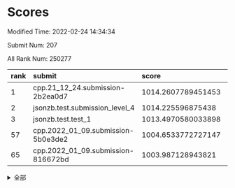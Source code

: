 # Scores

Modified Time: 2022-02-24 14:34:34

Submit Num: 207

All Rank Num: 250277

| rank |               submit               |       score        |       sigma        | pk_num |
| :--- | :--------------------------------- | :----------------- | :----------------- | :----- |
| 1    | cpp.21_12_24.submission-2b2ea0d7   | 1014.2607789451453 | 0.8153178314052675 | 4837   |
| 2    | jsonzb.test.submission_level_4     | 1014.225596875438  | 0.8204592225501051 | 4836   |
| 3    | jsonzb.test.test_1                 | 1013.4970580033898 | 0.7996559761277214 | 4831   |
| 57   | cpp.2022_01_09.submission-5b0e3de2 | 1004.6533772727147 | 0.7135204832259108 | 4837   |
| 65   | cpp.2022_01_09.submission-816672bd | 1003.987128943821  | 0.7149630768304076 | 4837   |


<details>
<summary>全部</summary>

| rank |                 submit                 |       score        |       sigma        | pk_num |
| :--- | :------------------------------------- | :----------------- | :----------------- | :----- |
| 1    | cpp.21_12_24.submission-2b2ea0d7       | 1014.2607789451453 | 0.8153178314052675 | 4837   |
| 2    | jsonzb.test.submission_level_4         | 1014.225596875438  | 0.8204592225501051 | 4836   |
| 3    | jsonzb.test.test_1                     | 1013.4970580033898 | 0.7996559761277214 | 4831   |
| 4    | gobigger.level_3.submission_level_3_41 | 1011.3730359772991 | 0.7684405047987415 | 4841   |
| 5    | gobigger.level_3.submission_level_3_39 | 1011.3571727255328 | 0.7733805904914618 | 4833   |
| 6    | gobigger.level_3.submission_level_3_25 | 1011.3279406748345 | 0.7860561981750297 | 4834   |
| 7    | gobigger.level_3.submission_level_3_32 | 1011.2341674044737 | 0.7718855212923024 | 4830   |
| 8    | gobigger.level_3.submission_level_3_1  | 1011.2075598035883 | 0.760581655536027  | 4841   |
| 9    | gobigger.level_3.submission_level_3_33 | 1011.206397783471  | 0.7595618026879607 | 4835   |
| 10   | gobigger.level_3.submission_level_3_42 | 1010.8631220555253 | 0.7662184996383514 | 4835   |
| 11   | gobigger.level_3.submission_level_3_45 | 1010.8523240936632 | 0.7548766882385368 | 4831   |
| 12   | gobigger.level_3.submission_level_3_3  | 1010.7372401164342 | 0.7674276797859984 | 4835   |
| 13   | gobigger.level_3.submission_level_3_30 | 1010.6235745901333 | 0.7516680276195477 | 4837   |
| 14   | gobigger.level_3.submission_level_3_36 | 1010.575327168676  | 0.766801817301578  | 4836   |
| 15   | gobigger.level_3.submission_level_3_11 | 1010.5545285379098 | 0.7801597509679942 | 4838   |
| 16   | gobigger.level_3.submission_level_3_28 | 1010.5132823399078 | 0.7623384496623317 | 4831   |
| 17   | gobigger.level_3.submission_level_3_2  | 1010.5085156200277 | 0.763790679810625  | 4834   |
| 18   | gobigger.level_3.submission_level_3_7  | 1010.4990171653785 | 0.7540524013557692 | 4841   |
| 19   | gobigger.level_3.submission_level_3_20 | 1010.4781741789143 | 0.7443835432642344 | 4839   |
| 20   | gobigger.level_3.submission_level_3_15 | 1010.4232079362148 | 0.7682348452007166 | 4837   |
| 21   | gobigger.level_3.submission_level_3_37 | 1010.2883887605706 | 0.7627793171479373 | 4833   |
| 22   | gobigger.level_3.submission_level_3_21 | 1010.1990057623607 | 0.755304904755469  | 4840   |
| 23   | gobigger.level_3.submission_level_3_27 | 1010.0868105550558 | 0.751272982680885  | 4840   |
| 24   | gobigger.level_3.submission_level_3_16 | 1010.0519551984714 | 0.7724722944767864 | 4837   |
| 25   | gobigger.level_3.submission_level_3_26 | 1010.0086478934678 | 0.7826037521218286 | 4833   |
| 26   | gobigger.level_3.submission_level_3_38 | 1009.9581360392854 | 0.7620953410107327 | 4831   |
| 27   | gobigger.level_3.submission_level_3_17 | 1009.9365968111362 | 0.7559689045045598 | 4838   |
| 28   | gobigger.level_3.submission_level_3_18 | 1009.9359434530046 | 0.7598954237945829 | 4838   |
| 29   | gobigger.level_3.submission_level_3_6  | 1009.9000359492593 | 0.7478690388508719 | 4841   |
| 30   | gobigger.level_3.submission_level_3_43 | 1009.8328642200689 | 0.7433469048238304 | 4838   |
| 31   | gobigger.level_3.submission_level_3_13 | 1009.7893036387112 | 0.7451270925286949 | 4838   |
| 32   | gobigger.level_3.submission_level_3_23 | 1009.669636216891  | 0.752074731075382  | 4835   |
| 33   | gobigger.level_3.submission_level_3_9  | 1009.6315023948058 | 0.752719458152377  | 4834   |
| 34   | gobigger.level_3.submission_level_3_49 | 1009.6118072497475 | 0.7413422003501285 | 4833   |
| 35   | gobigger.level_3.submission_level_3_46 | 1009.6112145574272 | 0.7565404579627291 | 4838   |
| 36   | gobigger.level_3.submission_level_3_10 | 1009.5790462495462 | 0.7455227100059814 | 4834   |
| 37   | gobigger.level_3.submission_level_3_35 | 1009.5436575999121 | 0.7679719467927474 | 4840   |
| 38   | gobigger.level_3.submission_level_3_12 | 1009.4369669434604 | 0.7598575279446855 | 4835   |
| 39   | gobigger.level_3.submission_level_3_24 | 1009.4341862514401 | 0.7654233246749703 | 4838   |
| 40   | gobigger.level_3.submission_level_3_48 | 1009.4023606984026 | 0.7694672738562472 | 4833   |
| 41   | gobigger.level_3.submission_level_3_8  | 1009.3362734807964 | 0.7506709830520586 | 4835   |
| 42   | gobigger.level_3.submission_level_3_34 | 1009.2574447641966 | 0.755254065322892  | 4837   |
| 43   | gobigger.level_3.submission_level_3_14 | 1009.2398950731407 | 0.7423819948223669 | 4838   |
| 44   | gobigger.level_3.submission_level_3_40 | 1009.2186133764144 | 0.7416859759603602 | 4838   |
| 45   | gobigger.level_3.submission_level_3_47 | 1009.2101529959025 | 0.7497713448587158 | 4840   |
| 46   | gobigger.level_3.submission_level_3_0  | 1009.0911072016024 | 0.7411171104491    | 4832   |
| 47   | gobigger.level_3.submission_level_3_31 | 1009.0400820832466 | 0.7527943044227959 | 4837   |
| 48   | gobigger.level_3.submission_level_3_19 | 1008.9392055632823 | 0.7567297943172663 | 4838   |
| 49   | gobigger.level_3.submission_level_3_29 | 1008.7491828906562 | 0.7477674248403227 | 4835   |
| 50   | gobigger.level_3.submission_level_3_22 | 1008.5645019464323 | 0.7497788738682288 | 4836   |
| 51   | gobigger.level_3.submission_level_3_5  | 1008.3648756102556 | 0.7458496085508608 | 4837   |
| 52   | gobigger.level_3.submission_level_3_4  | 1008.3545949937924 | 0.7561304821209336 | 4836   |
| 53   | gobigger.level_3.submission_level_3_44 | 1008.3116679210239 | 0.7217866125266397 | 4838   |
| 54   | gobigger.level_1.submission_level_1_29 | 1006.1200825557383 | 0.7181026709696839 | 4833   |
| 55   | gobigger.level_1.submission_level_1_34 | 1004.8799780372552 | 0.7017899880964875 | 4830   |
| 56   | gobigger.level_1.submission_level_1_39 | 1004.7947472443435 | 0.7374891960735873 | 4835   |
| 57   | cpp.2022_01_09.submission-5b0e3de2     | 1004.6533772727147 | 0.7135204832259108 | 4837   |
| 58   | gobigger.level_1.submission_level_1_16 | 1004.602787831238  | 0.7174300233704175 | 4835   |
| 59   | gobigger.level_1.submission_level_1_23 | 1004.4220414249585 | 0.7209827585898622 | 4839   |
| 60   | gobigger.level_1.submission_level_1_18 | 1004.233655809665  | 0.72630798509643   | 4838   |
| 61   | gobigger.level_1.submission_level_1_27 | 1004.1795514698782 | 0.713198359257057  | 4833   |
| 62   | gobigger.level_1.submission_level_1_12 | 1004.1330641361686 | 0.718125791722941  | 4841   |
| 63   | gobigger.level_1.submission_level_1_1  | 1004.0812286545276 | 0.7253928621702666 | 4839   |
| 64   | gobigger.level_1.submission_level_1_28 | 1003.9887652671777 | 0.7231858474014102 | 4836   |
| 65   | cpp.2022_01_09.submission-816672bd     | 1003.987128943821  | 0.7149630768304076 | 4837   |
| 66   | gobigger.level_1.submission_level_1_14 | 1003.9124801376288 | 0.7137042412645975 | 4835   |
| 67   | gobigger.level_1.submission_level_1_17 | 1003.8869327522066 | 0.7130106704711979 | 4836   |
| 68   | gobigger.level_1.submission_level_1_2  | 1003.8827510988086 | 0.7195421132553981 | 4840   |
| 69   | gobigger.level_1.submission_level_1_48 | 1003.8691179316162 | 0.7182970028561855 | 4838   |
| 70   | gobigger.level_1.submission_level_1_0  | 1003.8477685633126 | 0.7073347391487438 | 4833   |
| 71   | gobigger.level_1.submission_level_1_44 | 1003.8340519398371 | 0.7344785388595145 | 4837   |
| 72   | gobigger.level_1.submission_level_1_26 | 1003.8053498073721 | 0.7201586072833175 | 4839   |
| 73   | gobigger.level_1.submission_level_1_46 | 1003.7145956149326 | 0.7168301797998584 | 4837   |
| 74   | gobigger.level_1.submission_level_1_13 | 1003.6811502175069 | 0.7298545955036451 | 4838   |
| 75   | gobigger.level_1.submission_level_1_4  | 1003.643369441205  | 0.7127378453456632 | 4833   |
| 76   | gobigger.level_1.submission_level_1_35 | 1003.6189651931378 | 0.7110539102399696 | 4837   |
| 77   | gobigger.level_1.submission_level_1_6  | 1003.5713484865571 | 0.7099004582003563 | 4837   |
| 78   | gobigger.level_1.submission_level_1_36 | 1003.5392751430152 | 0.7067875183132445 | 4837   |
| 79   | gobigger.level_1.submission_level_1_49 | 1003.4343045617743 | 0.7200967506726426 | 4842   |
| 80   | gobigger.level_1.submission_level_1_31 | 1003.3697172486941 | 0.7194582414288965 | 4830   |
| 81   | gobigger.level_1.submission_level_1_11 | 1003.3644174212436 | 0.7248778391953841 | 4835   |
| 82   | gobigger.level_1.submission_level_1_8  | 1003.2366918051619 | 0.7138074032927487 | 4836   |
| 83   | gobigger.level_1.submission_level_1_10 | 1003.2038256031183 | 0.7077683086130904 | 4836   |
| 84   | gobigger.level_1.submission_level_1_42 | 1003.004985603945  | 0.7267921834369381 | 4843   |
| 85   | gobigger.level_1.submission_level_1_3  | 1002.9591660359212 | 0.7133548402527102 | 4840   |
| 86   | gobigger.level_1.submission_level_1_47 | 1002.9452269131834 | 0.713850344343024  | 4838   |
| 87   | gobigger.level_1.submission_level_1_41 | 1002.9094289877082 | 0.7135566895239688 | 4838   |
| 88   | gobigger.level_1.submission_level_1_15 | 1002.8664137053617 | 0.7056276412007008 | 4836   |
| 89   | gobigger.level_1.submission_level_1_45 | 1002.7904260939295 | 0.7199723683605803 | 4838   |
| 90   | gobigger.level_1.submission_level_1_32 | 1002.7322511011848 | 0.7162193169912832 | 4833   |
| 91   | gobigger.level_1.submission_level_1_33 | 1002.5811983077612 | 0.7247865060956938 | 4830   |
| 92   | gobigger.level_1.submission_level_1_25 | 1002.5669346672248 | 0.7119510738756547 | 4835   |
| 93   | gobigger.level_1.submission_level_1_21 | 1002.4932110880293 | 0.7233802646973576 | 4836   |
| 94   | gobigger.level_1.submission_level_1_22 | 1002.4746241247782 | 0.7100999168392343 | 4836   |
| 95   | gobigger.level_1.submission_level_1_24 | 1002.3743508798102 | 0.7124403556675203 | 4840   |
| 96   | gobigger.level_1.submission_level_1_40 | 1002.3709200169784 | 0.7111385893442566 | 4832   |
| 97   | gobigger.level_1.submission_level_1_38 | 1002.3058206807233 | 0.7065672482697561 | 4838   |
| 98   | gobigger.level_1.submission_level_1_43 | 1002.18612474091   | 0.7153197977470673 | 4836   |
| 99   | gobigger.level_1.submission_level_1_7  | 1002.1016966549552 | 0.703013251626399  | 4837   |
| 100  | gobigger.level_1.submission_level_1_19 | 1002.0384447788869 | 0.7121452703179166 | 4838   |
| 101  | gobigger.level_1.submission_level_1_20 | 1002.0215733070972 | 0.7185736037209046 | 4839   |
| 102  | gobigger.level_1.submission_level_1_5  | 1001.9281223803431 | 0.7117164127122867 | 4832   |
| 103  | gobigger.level_1.submission_level_1_30 | 1001.9275687789195 | 0.7139711974736442 | 4837   |
| 104  | gobigger.level_1.submission_level_1_37 | 1001.5531121414432 | 0.7166780995072678 | 4833   |
| 105  | gobigger.level_1.submission_level_1_9  | 1000.963295107672  | 0.710839483056874  | 4835   |
| 106  | gobigger.random.submission_random_3    | 997.8303608359864  | 0.7044706065339303 | 4836   |
| 107  | gobigger.random.submission_random_39   | 997.6307941192624  | 0.7229817462919174 | 4834   |
| 108  | gobigger.random.submission_random_42   | 996.8678099270014  | 0.7050537141260452 | 4838   |
| 109  | gobigger.random.submission_random_0    | 996.8573254153977  | 0.7077776805845323 | 4838   |
| 110  | gobigger.random.submission_random_41   | 996.8228878328587  | 0.7116983641164507 | 4834   |
| 111  | gobigger.random.submission_random_43   | 996.7646385836725  | 0.701011311033546  | 4837   |
| 112  | gobigger.random.submission_random_30   | 996.6872736005517  | 0.7165007804363525 | 4838   |
| 113  | gobigger.random.submission_random_36   | 996.6760926202622  | 0.7056334575198104 | 4840   |
| 114  | gobigger.random.submission_random_6    | 996.6538500891679  | 0.7057421302224401 | 4838   |
| 115  | gobigger.random.submission_random_24   | 996.6280038149908  | 0.6998347255409602 | 4836   |
| 116  | gobigger.random.submission_random_25   | 996.5997591527702  | 0.7189449195658886 | 4834   |
| 117  | gobigger.random.submission_random_12   | 996.5815544879034  | 0.7125512079518201 | 4837   |
| 118  | gobigger.random.submission_random_44   | 996.4428362060564  | 0.7074411548870456 | 4836   |
| 119  | gobigger.random.submission_random_9    | 996.4039976019444  | 0.7005131151987182 | 4836   |
| 120  | gobigger.random.submission_random_33   | 996.3803484531763  | 0.710563626821614  | 4833   |
| 121  | gobigger.random.submission_random_20   | 996.3749400464362  | 0.6955029517969399 | 4837   |
| 122  | gobigger.random.submission_random_37   | 996.2353444211525  | 0.7107805914109296 | 4834   |
| 123  | gobigger.random.submission_random_35   | 996.2241355948416  | 0.7021777192456481 | 4836   |
| 124  | gobigger.random.submission_random_18   | 996.2158083008685  | 0.6977230943787985 | 4838   |
| 125  | gobigger.random.submission_random_5    | 996.1893921787432  | 0.7069338411266188 | 4834   |
| 126  | gobigger.random.submission_random_40   | 996.1646679086491  | 0.7019582483589617 | 4840   |
| 127  | gobigger.random.submission_random_19   | 996.1048191094012  | 0.7210437703349031 | 4830   |
| 128  | gobigger.random.submission_random_1    | 996.0956509831061  | 0.7066891696753208 | 4838   |
| 129  | gobigger.random.submission_random_27   | 996.0947313043417  | 0.704546625811916  | 4834   |
| 130  | gobigger.random.submission_random_15   | 995.9889093392851  | 0.7017782337182588 | 4836   |
| 131  | gobigger.random.submission_random_21   | 995.9467519411112  | 0.7223385067487088 | 4837   |
| 132  | gobigger.random.submission_random_13   | 995.9276307815945  | 0.7064994466451849 | 4837   |
| 133  | gobigger.random.submission_random_48   | 995.8620965450672  | 0.7206516090830527 | 4840   |
| 134  | gobigger.random.submission_random_16   | 995.8158900611975  | 0.7145714173008927 | 4835   |
| 135  | gobigger.random.submission_random_7    | 995.8060350062528  | 0.7132324201183665 | 4838   |
| 136  | gobigger.random.submission_random_14   | 995.8002775798267  | 0.6994616727293999 | 4842   |
| 137  | gobigger.random.submission_random_17   | 995.7744474401352  | 0.7096561582545513 | 4838   |
| 138  | gobigger.random.submission_random_32   | 995.7433131453917  | 0.7047394310726031 | 4835   |
| 139  | gobigger.random.submission_random_49   | 995.7395407750605  | 0.6997467453963517 | 4832   |
| 140  | gobigger.random.submission_random_4    | 995.7231872617034  | 0.7124588764722268 | 4838   |
| 141  | gobigger.random.submission_random_28   | 995.6706314228668  | 0.7176435857931169 | 4836   |
| 142  | gobigger.random.submission_random_10   | 995.6659680968588  | 0.7018735483699181 | 4831   |
| 143  | gobigger.random.submission_random_26   | 995.4977854966328  | 0.7112177007975935 | 4837   |
| 144  | gobigger.random.submission_random_22   | 995.4293840873377  | 0.732609074649048  | 4835   |
| 145  | gobigger.random.submission_random_45   | 995.353738083426   | 0.7108963327633127 | 4835   |
| 146  | gobigger.random.submission_random_29   | 995.1927089173406  | 0.7114930271819428 | 4836   |
| 147  | gobigger.random.submission_random_38   | 995.0732261019118  | 0.7146117474348581 | 4835   |
| 148  | gobigger.random.submission_random_2    | 995.0705612382847  | 0.7156848648301659 | 4840   |
| 149  | gobigger.random.submission_random_23   | 995.0466818921458  | 0.7114180466598221 | 4836   |
| 150  | gobigger.level_2.submission_level_2_39 | 995.0465903397321  | 0.7294314363194445 | 4837   |
| 151  | gobigger.random.submission_random_11   | 994.9332863603263  | 0.7409618726859796 | 4839   |
| 152  | gobigger.random.submission_random_34   | 994.8622672853573  | 0.7004237302088403 | 4831   |
| 153  | gobigger.random.submission_random_46   | 994.8364331475842  | 0.7223914399174508 | 4840   |
| 154  | gobigger.random.submission_random_47   | 994.6047203972465  | 0.7128873120512016 | 4838   |
| 155  | gobigger.level_2.submission_level_2_4  | 994.4639482091733  | 0.733133358895267  | 4837   |
| 156  | gobigger.random.submission_random_8    | 994.3857842588203  | 0.7162378854113122 | 4838   |
| 157  | gobigger.random.submission_random_31   | 994.3062986203616  | 0.7177534251026076 | 4837   |
| 158  | gobigger.level_2.submission_level_2_19 | 993.9097408263632  | 0.7263242439902321 | 4835   |
| 159  | gobigger.level_2.submission_level_2_22 | 993.7271030441208  | 0.7251037080446886 | 4833   |
| 160  | gobigger.level_2.submission_level_2_47 | 993.2507217394744  | 0.7444189312758885 | 4831   |
| 161  | gobigger.level_2.submission_level_2_48 | 993.2290175902582  | 0.7339725828542386 | 4834   |
| 162  | gobigger.level_2.submission_level_2_21 | 993.082440325458   | 0.7319189814443772 | 4844   |
| 163  | gobigger.level_2.submission_level_2_23 | 992.9717935202143  | 0.7457864031587618 | 4831   |
| 164  | gobigger.level_2.submission_level_2_5  | 992.9290343172928  | 0.7330811838021406 | 4839   |
| 165  | gobigger.level_2.submission_level_2_16 | 992.9177733806602  | 0.7444345662139766 | 4837   |
| 166  | gobigger.level_2.submission_level_2_7  | 992.8587571518361  | 0.7368977147181273 | 4836   |
| 167  | gobigger.level_2.submission_level_2_29 | 992.7114979698895  | 0.7408378593906817 | 4836   |
| 168  | gobigger.level_2.submission_level_2_36 | 992.7052188314366  | 0.7617033708056298 | 4835   |
| 169  | gobigger.level_2.submission_level_2_6  | 992.6465847015826  | 0.7489059081126647 | 4839   |
| 170  | gobigger.level_2.submission_level_2_12 | 992.6272186636928  | 0.7301571857728124 | 4838   |
| 171  | gobigger.level_2.submission_level_2_14 | 992.5948265886732  | 0.732709773902729  | 4833   |
| 172  | gobigger.level_2.submission_level_2_30 | 992.5047637337841  | 0.7515971516939421 | 4842   |
| 173  | gobigger.level_2.submission_level_2_24 | 992.4958436912996  | 0.7342334083914157 | 4839   |
| 174  | gobigger.level_2.submission_level_2_41 | 992.484277616273   | 0.7430748476985171 | 4841   |
| 175  | gobigger.level_2.submission_level_2_8  | 992.4452974454425  | 0.7441851768433728 | 4838   |
| 176  | gobigger.level_2.submission_level_2_9  | 992.3888137927497  | 0.7438320125345635 | 4838   |
| 177  | gobigger.level_2.submission_level_2_31 | 992.3047221998821  | 0.7440823337085173 | 4838   |
| 178  | gobigger.level_2.submission_level_2_2  | 992.1461676835372  | 0.7463875995005802 | 4837   |
| 179  | gobigger.level_2.submission_level_2_25 | 992.1379446161178  | 0.7434972408580354 | 4833   |
| 180  | gobigger.level_2.submission_level_2_49 | 992.075485627753   | 0.7539721847273239 | 4837   |
| 181  | gobigger.level_2.submission_level_2_18 | 991.9938375614266  | 0.7598114636482916 | 4839   |
| 182  | gobigger.level_2.submission_level_2_32 | 991.9738090155048  | 0.7397970641035873 | 4836   |
| 183  | gobigger.level_2.submission_level_2_34 | 991.9189291224928  | 0.74112330246705   | 4837   |
| 184  | gobigger.level_2.submission_level_2_42 | 991.8561796231655  | 0.7361359235124102 | 4840   |
| 185  | gobigger.level_2.submission_level_2_35 | 991.8272388605675  | 0.7330957440798938 | 4837   |
| 186  | gobigger.level_2.submission_level_2_10 | 991.7845513586752  | 0.7508761602866638 | 4838   |
| 187  | gobigger.level_2.submission_level_2_33 | 991.7400136762902  | 0.7326897782026088 | 4834   |
| 188  | gobigger.level_2.submission_level_2_40 | 991.7159498571224  | 0.7631508587748836 | 4832   |
| 189  | gobigger.level_2.submission_level_2_44 | 991.7155620463697  | 0.7402701978098789 | 4832   |
| 190  | gobigger.level_2.submission_level_2_15 | 991.667303103747   | 0.7494900998373882 | 4833   |
| 191  | gobigger.level_2.submission_level_2_17 | 991.6519157155807  | 0.7512915340823483 | 4835   |
| 192  | gobigger.level_2.submission_level_2_3  | 991.6275918854558  | 0.7436394796438619 | 4836   |
| 193  | gobigger.level_2.submission_level_2_13 | 991.6168740633861  | 0.7520830908362579 | 4832   |
| 194  | gobigger.level_2.submission_level_2_28 | 991.4755780994162  | 0.7501542859273547 | 4837   |
| 195  | gobigger.level_2.submission_level_2_27 | 991.4026085062706  | 0.7448239296969821 | 4834   |
| 196  | gobigger.level_2.submission_level_2_26 | 991.2653253672744  | 0.746770931815407  | 4831   |
| 197  | gobigger.level_2.submission_level_2_46 | 991.151545165793   | 0.7380834514359471 | 4838   |
| 198  | gobigger.level_2.submission_level_2_1  | 991.1323587802741  | 0.7482053729017064 | 4841   |
| 199  | gobigger.level_2.submission_level_2_20 | 990.9307002691737  | 0.7743791683118664 | 4835   |
| 200  | gobigger.level_2.submission_level_2_11 | 990.8420055462021  | 0.7595766423578312 | 4835   |
| 201  | gobigger.level_2.submission_level_2_43 | 990.6479350510889  | 0.7884286650213347 | 4832   |
| 202  | gobigger.level_2.submission_level_2_0  | 990.6085836861844  | 0.7523812820055575 | 4839   |
| 203  | gobigger.level_2.submission_level_2_45 | 990.5669704655129  | 0.7832829561709098 | 4835   |
| 204  | gobigger.level_2.submission_level_2_37 | 990.4007500896805  | 0.7643530219511048 | 4840   |
| 205  | gobigger.level_2.submission_level_2_38 | 989.5203496815041  | 0.798494341493215  | 4836   |
| 206  | gobigger.none.submission_none_1        | 977.7223373354961  | 1.3624761648690211 | 4839   |
| 207  | gobigger.none.submission_none_0        | 976.2065005384976  | 1.4602289439955378 | 4837   |

</details>